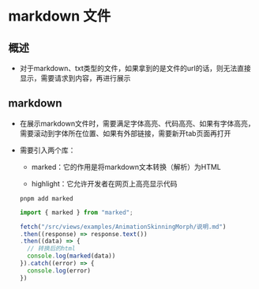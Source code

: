 # markdown 文件

## 概述

+ 对于markdown、txt类型的文件，如果拿到的是文件的url的话，则无法直接显示，需要请求到内容，再进行展示

## markdown

+ 在展示markdown文件时，需要满足字体高亮、代码高亮、如果有字体高亮，需要滚动到字体所在位置、如果有外部链接，需要新开tab页面再打开

+ 需要引入两个库：

  + marked：它的作用是将markdown文本转换（解析）为HTML

  + highlight：它允许开发者在网页上高亮显示代码

  ```shell
  pnpm add marked
  ```

  ```js
  import { marked } from "marked";

  fetch("/src/views/examples/AnimationSkinningMorph/说明.md")
  .then((response) => response.text())
  .then((data) => {
    // 转换后的html
    console.log(marked(data))
  }).catch((error) => {
    console.log(error)
  })
  ```

